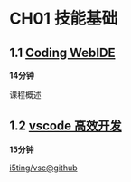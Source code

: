 # CH01 技能基础

## 1.1 [Coding WebIDE](http://www.stuq.org/courseware/1059/1569)

**14分钟**

课程概述

## 1.2 [vscode 高效开发](http://www.stuq.org/courseware/1059/1576)

**15分钟**

[i5ting/vsc@github](https://github.com/i5ting/vsc)

